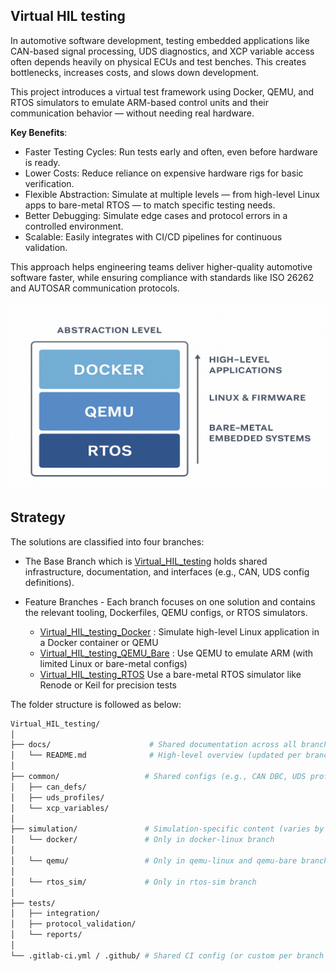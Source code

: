 ## Virtual HIL testing

In automotive software development, testing embedded applications like CAN-based signal processing, UDS diagnostics, and XCP variable access often depends heavily on physical ECUs and test benches. This creates bottlenecks, increases costs, and slows down development.

This project introduces a virtual test framework using Docker, QEMU, and RTOS simulators to emulate ARM-based control units and their communication behavior — without needing real hardware.

**Key Benefits**:
+ Faster Testing Cycles: Run tests early and often, even before hardware is ready.
+ Lower Costs: Reduce reliance on expensive hardware rigs for basic verification.
+ Flexible Abstraction: Simulate at multiple levels — from high-level Linux apps to bare-metal RTOS — to match specific testing needs.
+ Better Debugging: Simulate edge cases and protocol errors in a controlled environment.
+ Scalable: Easily integrates with CI/CD pipelines for continuous validation.

This approach helps engineering teams deliver higher-quality automotive software faster, while ensuring compliance with standards like ISO 26262 and AUTOSAR communication protocols.

<img src="./images/Abstraction_Virtual_HIL_Testing.png" width = "600" height = "300"/>

## Strategy 

The solutions are classified into four branches:

+ The Base Branch which is [Virtual_HIL_testing]() holds shared infrastructure, documentation, and interfaces (e.g., CAN, UDS config definitions).

+ Feature Branches - Each branch focuses on one solution and contains the relevant tooling, Dockerfiles, QEMU configs, or RTOS simulators.

  + [Virtual_HIL_testing_Docker](https://github.com/ManiRajan1/Project_repositories/blob/Virtual_HIL_testing_Docker/docs/README.Virtual_HIL_testing_Docker.md) :	Simulate high-level Linux application in a Docker container or QEMU
  + [Virtual_HIL_testing_QEMU_Bare](https://github.com/ManiRajan1/Project_repositories/blob/Virtual_HIL_testing_bare/docs/README.Virtual_HIL_testing_bare.md) : Use QEMU to emulate ARM (with limited Linux or bare-metal configs)
  + [Virtual_HIL_testing_RTOS](https://github.com/ManiRajan1/Project_repositories/blob/Virtual_HIL_testing_RTOS/docs/README.Virtual_HIL_testing_RTOS.md)	Use a bare-metal RTOS simulator like Renode or Keil for precision tests

The folder structure is followed as below:
```bash
Virtual_HIL_testing/
│
├── docs/                      # Shared documentation across all branches
│   └── README.md              # High-level overview (updated per branch if needed)
│
├── common/                   # Shared configs (e.g., CAN DBC, UDS profiles, test cases)
│   ├── can_defs/
│   ├── uds_profiles/
│   └── xcp_variables/
│
├── simulation/               # Simulation-specific content (varies by branch)
│   └── docker/               # Only in docker-linux branch
│
│   └── qemu/                 # Only in qemu-linux and qemu-bare branches
│
│   └── rtos_sim/             # Only in rtos-sim branch
│
├── tests/
│   ├── integration/
│   ├── protocol_validation/
│   └── reports/
│
└── .gitlab-ci.yml / .github/ # Shared CI config (or custom per branch if needed)
```
